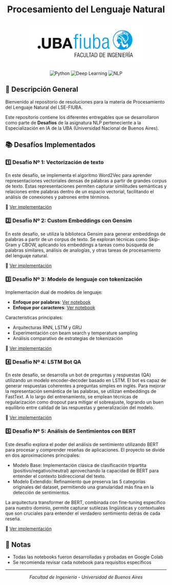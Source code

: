 <div align="center">

# Procesamiento del Lenguaje Natural

![UBA](image.png)

![Python](https://img.shields.io/badge/Python-3.10+-blue)
![Deep Learning](https://img.shields.io/badge/Deep_Learning-2024-purple)
![NLP](https://img.shields.io/badge/NLP-Advanced-green)
</div>



## 🎯 Descripción General

Bienvenido al repositorio de resoluciones para la materia de Procesamiento del Lenguaje Natural del LSE-FIUBA. 

Este repositorio contiene los diferentes entregables que se desarrollaron como parte de **Desafíos** de la asignatura NLP perteneciente a la Especialización en IA de la UBA (Universidad Nacional de Buenos Aires).

## 📚 Desafíos Implementados

### 1️⃣ Desafío Nº 1: Vectorización de texto
En este desafío, se implementa el algoritmo Word2Vec para aprender representaciones vectoriales densas de palabras a partir de grandes corpus de texto. Estas representaciones permiten capturar similitudes semánticas y relaciones entre palabras dentro de un espacio vectorial, facilitando el análisis de conexiones y patrones entre términos.

📂 [Ver implementación](DESAFIO_1/Desafio_1.ipynb)

### 2️⃣ Desafío Nº 2: Custom Embeddings con Gensim
En este desafío, se utiliza la biblioteca Gensim para generar embeddings de palabras a partir de un corpus de texto. Se exploran técnicas como Skip-Gram y CBOW, aplicando los embeddings a tareas como búsqueda de palabras similares, análisis de analogías, y otras tareas de procesamiento del lenguaje natural.

📂 [Ver implementación](DESAFIO_2/Desafio_2.ipynb)

### 3️⃣ Desafío Nº 3: Modelo de lenguaje con tokenización
Implementación dual de modelos de lenguaje:
- **Enfoque por palabras**: [Ver notebook](Desafio3/Desafio_3_word.ipynb)
- **Enfoque por caracteres**: [Ver notebook](Desafio3/Desafio_3_char.ipynb)

Características principales:
- Arquitecturas RNN, LSTM y GRU
- Experimentación con beam search y temperature sampling
- Análisis comparativo de estrategias de tokenización

📂 [Ver implementación](DESAFIO_3/)

### 4️⃣ Desafío Nº 4: LSTM Bot QA
En este desafío, se desarrolla un bot de preguntas y respuestas (QA) utilizando un modelo encoder-decoder basado en LSTM. El bot es capaz de generar respuestas coherentes a preguntas simples en inglés. Para mejorar la representación semántica de las palabras, se utilizan embeddings de FastText. A lo largo del entrenamiento, se emplean técnicas de regularización como dropout para mitigar el sobreajuste, logrando un buen equilibrio entre calidad de las respuestas y generalización del modelo.

📂 [Ver implementación](DESAFIO_4/DESAFIO_4.ipynb)

### 5️⃣ Desafío Nº 5: Análisis de Sentimientos con BERT
Este desafío explora el poder del análisis de sentimiento utilizando BERT para procesar y comprender reseñas de aplicaciones. El proyecto se divide en dos aproximaciones principales:

- Modelo Base: Implementación clásica de clasificación tripartita (positivo/negativo/neutral) aprovechando la capacidad de BERT para entender el contexto bidireccional del texto.
- Modelo Extendido: Refinamiento que preserva las 5 categorías originales del dataset, permitiendo una granularidad más fina en la detección de sentimientos.

La arquitectura transformer de BERT, combinada con fine-tuning específico para nuestro dominio, permite capturar sutilezas lingüísticas y contextuales que son cruciales para entender el verdadero sentimiento detrás de cada reseña.

📂 [Ver implementación](DESAFIO_5/DESAFIO_5.ipynb)

## 📝 Notas
- Todas las notebooks fueron desarrolladas y probadas en Google Colab
- Se recomienda revisar cada notebook para requisitos específicos

---
<div align="center">
<i>Facultad de Ingeniería - Universidad de Buenos Aires</i>
</div>
